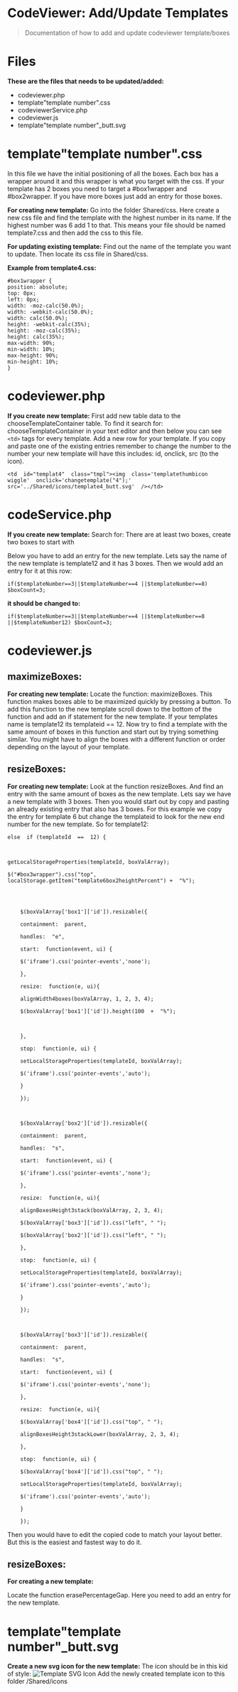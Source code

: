 # CodeViewer: Add/Update Templates

> Documentation of how to add and update codeviewer template/boxes


# Files

**These are the files that needs to be updated/added:**

 - codeviewer.php
 - template"template number".css
 - codeviewerService.php
 - codeviewer.js
 - template"template number"_butt.svg

# template"template number".css
In this file we have the initial positioning of all the boxes. Each box has a wrapper around it and this wrapper is what you target with the css. If your template has 2 boxes you need to target a #box1wrapper and #box2wrapper. If you have more boxes just add an entry for those boxes.

**For creating new template:**
Go into the folder Shared/css. Here create a new css file and find the template with the highest number in its name. If the highest number was 6 add 1 to that. This means your file should be named template7.css and then add the css to this file.

**For updating existing template:**
Find out the name of the template you want to update. Then locate its css file in Shared/css.

**Example from template4.css:**

    #box1wrapper {
    position: absolute;
    top: 0px;
    left: 0px;
    width: -moz-calc(50.0%);
    width: -webkit-calc(50.0%);
    width: calc(50.0%);
    height: -webkit-calc(35%);
    height: -moz-calc(35%);
    height: calc(35%);
    max-width: 90%;
    min-width: 10%;
    max-height: 90%;
    min-height: 10%;
    }
    

# codeviewer.php

**If you create new template:**
First add new table data to the chooseTemplateContainer table. To find it search for: chooseTemplateContainer in your text editor and then below you can see `<td>` tags for every template. Add a new row for your template. If you copy and paste one of the existing entries remember to change the number to the number your new template will have this includes: id, onclick, src (to the icon).

    <td  id="templat4"  class="tmpl"><img  class='templatethumbicon wiggle'  onclick='changetemplate("4");'  src='../Shared/icons/template4_butt.svg'  /></td>

# codeService.php

**If you create new template:**
Search for: There are at least two boxes, create two boxes to start with

Below you have to add an entry for the new template. Lets say the name of the new template is  template12 and it has 3 boxes. Then we would add an entry for it at this row:

    if($templateNumber==3||$templateNumber==4 ||$templateNumber==8) $boxCount=3;

**it should be changed to:**

    if($templateNumber==3||$templateNumber==4 ||$templateNumber==8 ||$templateNumber12) $boxCount=3;

# codeviewer.js

## maximizeBoxes:

**For creating new template:**
Locate the function: maximizeBoxes. This function makes boxes able to be maximized quickly by pressing a button. To add this function to the new template scroll down to the bottom of the function and add an if statement for the new template. If your templates name is template12 its templateid == 12. Now try to find a template with the same amount of boxes in this function and start out by trying something similar. You might have to align the boxes with a different function or order depending on the layout of your template.

## resizeBoxes:


**For creating new template:**
Look at the function resizeBoxes. And find an entry with the same amount of boxes as the new template. Lets say we have a new template with 3 boxes. Then you would start out by copy and pasting an already existing entry that also has 3 boxes. For this example we copy the entry for template 6 but change the templateid to look for the new end number for the new template. So for template12:

    else  if (templateId  ==  12) {
    
      
    
    getLocalStorageProperties(templateId, boxValArray);
    
    $("#box3wrapper").css("top", localStorage.getItem("template6box2heightPercent") +  "%");
    
      
      
    
        $(boxValArray['box1']['id']).resizable({
        
        containment:  parent,
        
        handles:  "e",
        
        start:  function(event, ui) {
        
        $('iframe').css('pointer-events','none');
        
        },
        
        resize:  function(e, ui){
        
        alignWidth4boxes(boxValArray, 1, 2, 3, 4);
        
        $(boxValArray['box1']['id']).height(100  +  "%");
        
          
        
        },
        
        stop:  function(e, ui) {
        
        setLocalStorageProperties(templateId, boxValArray);
        
        $('iframe').css('pointer-events','auto');
        
        }
        
        });
        
          
        
        $(boxValArray['box2']['id']).resizable({
        
        containment:  parent,
        
        handles:  "s",
        
        start:  function(event, ui) {
        
        $('iframe').css('pointer-events','none');
        
        },
        
        resize:  function(e, ui){
        
        alignBoxesHeight3stack(boxValArray, 2, 3, 4);
        
        $(boxValArray['box3']['id']).css("left", " ");
        
        $(boxValArray['box2']['id']).css("left", " ");
        
        },
        
        stop:  function(e, ui) {
        
        setLocalStorageProperties(templateId, boxValArray);
        
        $('iframe').css('pointer-events','auto');
        
        }
        
        });
        
          
        
        $(boxValArray['box3']['id']).resizable({
        
        containment:  parent,
        
        handles:  "s",
        
        start:  function(event, ui) {
        
        $('iframe').css('pointer-events','none');
        
        },
        
        resize:  function(e, ui){
        
        $(boxValArray['box4']['id']).css("top", " ");
        
        alignBoxesHeight3stackLower(boxValArray, 2, 3, 4);
        
        },
        
        stop:  function(e, ui) {
        
        $(boxValArray['box4']['id']).css("top", " ");
        
        setLocalStorageProperties(templateId, boxValArray);
        
        $('iframe').css('pointer-events','auto');
        
        }
        
        });
Then you would have to edit the copied code to match your layout better. But this is the easiest and fastest way to do it.

## resizeBoxes:

**For creating a new template:**

Locate the function erasePercentageGap. Here you need to add an entry for the new template.

# template"template number"_butt.svg


**Create a new svg icon for the new template:**
The icon should be in this kid of style:
![Template SVG Icon](https://lh3.googleusercontent.com/bng0Y1m7T413Nic5asvxhgULFVIGvAzHdZM62eFeJI_cjQJI1EnXhrMVzbJKmbItTewb2bgy-p4a "Icon")
Add the newly created template icon to this folder /Shared/icons
